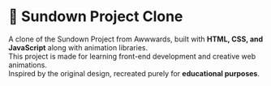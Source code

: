 # 🌅 Sundown Project Clone  

A clone of the Sundown Project from Awwwards, built with **HTML, CSS, and JavaScript** along with animation libraries.  
This project is made for learning front-end development and creative web animations.  
Inspired by the original design, recreated purely for **educational purposes**.  
